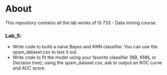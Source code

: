 # About

This repository contains all the lab works of IS 733 - Data mining course. 

### Lab_5:
- Write code to build a naive Bayes and KNN classifier. You can use the spam_dataset.csv to test it out.
- Write code to fit the model using your favorite classifier (NB, KNN, or Decision tree); using the spam_dataset.csv, ask to output an ROC curve and AUC score.
